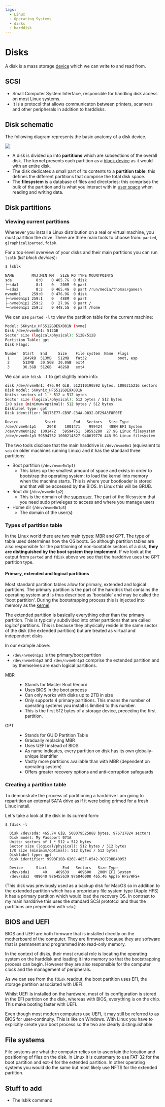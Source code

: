 ```yaml
---
tags:
  - Linux
  - Operating_Systems
  - disks
  - harddisk
---
```


# Disks

A disk is a mass storage [device](./Devices.md) which we can write to and read from.

## SCSI
* Small Computer System Interface, responsible for handling disk access on most Linux systems.
* It is a protocol that allows communicaton between printers, scanners and other peripherals in addition to harddisks. 
## Disk schematic
The following diagram represents the basic anatomy of a disk device.

![](/img/harddisk.png)


* A disk is divided up into **partitions** which are subsections of the overall disk. The kernel presents each partition as a [block device](./Devices.md#Devices.md) as it would with an entire disk.
* The disk dedicates a small part of its contents to a **partition table**: this defines the different partitions that comprise the total disk space. 
* The **filesystem** is a database of files and directories: this comprises the bulk of the partition and is what you interact with in [user space](./User_Space.md) when reading and writing data. 

 ## Disk partitions

### Viewing current partitions
Whenever you install a Linux distribution on a real or virtual machine, you must partition the drive. There are three main tools to choose from: `parted`, `g(raphical)parted`, `fdisk`.

For a top-level overview of your disks and their main partitions you can run `lsblk` (_list block devices_):

```bash
$ lsblk

NAME        MAJ:MIN RM   SIZE RO TYPE MOUNTPOINTS
sda           8:0    0 465.7G  0 disk 
├─sda1        8:1    0   200M  0 part 
└─sda2        8:2    0 465.4G  0 part /run/media/thomas/ganesh
nvme0n1     259:0    0 476.9G  0 disk 
├─nvme0n1p1 259:1    0   488M  0 part 
├─nvme0n1p2 259:2    0  27.9G  0 part /
└─nvme0n1p3 259:3    0 448.5G  0 part /home
```


We can use `parted -l` to view the partition table for the current machine:

```bash
Model: SKHynix_HFS512GDE9X081N (nvme)
Disk /dev/nvme0n1: 512GB
Sector size (logical/physical): 512B/512B
Partition Table: gpt
Disk Flags: 

Number  Start   End     Size    File system  Name  Flags
 1      1049kB  513MB   512MB   fat32              boot, esp
 2      513MB   30.5GB  30.0GB  ext4
 3      30.5GB  512GB   482GB   ext4
```

We can use `fdisk -l` to get slightly more info:

```bash
disk /dev/nvme0n1: 476.94 GiB, 512110190592 bytes, 1000215216 sectors
Disk model: SKHynix_HFS512GDE9X081N                 
Units: sectors of 1 * 512 = 512 bytes
Sector size (logical/physical): 512 bytes / 512 bytes
I/O size (minimum/optimal): 512 bytes / 512 bytes
Disklabel type: gpt
Disk identifier: 08175E77-CB9F-C34A-9032-DF29A3F8F0FE

Device            Start        End   Sectors   Size Type
/dev/nvme0n1p1     2048    1001471    999424   488M EFI System
/dev/nvme0n1p2  1001472   59594751  58593280  27.9G Linux filesystem
/dev/nvme0n1p3 59594752 1000214527 940619776 448.5G Linux filesystem
```
The two tools disclose that the main harddrive is `/dev/nvme0n1`  (equivalent to `sda` on older machines running Linux) and it has the standard three partitions:
* Boot partition (`/dev/nvme0n1p1`)
  * This takes up the smallest amount of space and exists in order to bootstrap the operating system: to load the kernel into memory when the machine starts. This is where your bootloader is stored and that will be accessed by the BIOS. In Linux this will be GRUB.
* Root dir (`/dev/nvme0n1p2`)
  * This is the domain of the [superuser](./User_Space.md#root-user-superuser). The part of the filesystem that you need sudo priveleges to access and where you manage users 
* Home dir (`/dev/nvme0n1p3`)
  * The domain of the user(s)

### Types of partition table
In the Linux world there are two main types: MBR and GPT. The type of table used determines how the OS boots. So although partition tables are also responsible for the partitioning of non-bootable sectors of a disk, **they are distinguished by the boot system they implement**. 
If we look at the output from `parted` and `fdisk` above we see that the harddrive uses the GPT partition type.

#### Primary, extended and logical partitions
Most standard partition tables allow for primary, extended and logical partitions. The primary partition is the part of the harddisk that contains the operating system and is thus described as 'bootable' and may be called the 'boot partition'. During the bootstrapping process this is injected into memory as the [kernel](The_Kernel.md). 

The extended partition is basically everything other than the primary partition. This is typically subdivided into other partitions that are called *logical* partitions. This is because they physically reside in the same sector of the disk (the extended partition) but are treated as virtual and independent disks.  

In our example above:
* `/dev/nvme0n1p1`  is the primary/boot partition
* `/dev/nvme0n1p2` and `/dev/nvme0n1p3` comprise the extended partition and by themselves are each logical partitions.  

 

<dl>
  <dt>MBR</dt>
  <dd> 
    <ul>
      <li>Stands for Master Boot Record</li> 
      <li>Uses BIOS in the boot process</li> 
      <li>Can only works with disks up to 2TB in size</li> 
      <li>Only supports 4 primary partitions. This means the number of operating systems you install is limitied to this number.</li> 
      <li>This is the first 512 bytes of a storage device, preceding the first partition.</li>
    </ul> 
  </dd>
  <dt>GPT</dt>
  <dd>
  <ul>
      <li>Stands for GUID Partition Table </li>
      <li>Gradually replacing MBR</li>
      <li>Uses UEFI instead of BIOS</li>
      <li>As name indicates, every partition on disk has its own globally-unique identifier</li>
      <li>Vastly more partitions available than with MBR (dependent on operating system)</li>
      <li>Offers greater recovery options and anti-corruption safeguards</li> 
    </ul>
</dd>
</dl>

### Creating a partition table

To demonstrate the process of partitioning a harddrive I am going to repartition an external SATA drive as if it were being primed for a fresh Linux install.

Let's take a look at the disk in its current form:

```
$ fdisk -l

  Disk /dev/sda: 465.74 GiB, 500079525888 bytes, 976717824 sectors
  Disk model: My Passport 071A
  Units: sectors of 1 * 512 = 512 bytes
  Sector size (logical/physical): 512 bytes / 512 bytes
  I/O size (minimum/optimal): 512 bytes / 512 bytes
  Disklabel type: gpt
  Disk identifier: 9993F1BB-626C-485F-8542-3CC73BB40953

  Device      Start       End   Sectors   Size Type
  /dev/sda1      40    409639    409600   200M EFI System
  /dev/sda2  409640 976455639 976046000 465.4G Apple HFS/HFS+
```
(This disk was previously used as a backup disk for MacOS so in addition to the extended partition which has a proprietary file system type (Apple HFS) it has a primary partition which would load the recovery OS. In contrast to my main harddrive this uses the standard SCSI prototcol and thus the partitions are prepended with `sda`.)



## BIOS and UEFI 

BIOS and UEFI are both firmware that is installed directly on the motherboard of the computer. They are firmware because they are software that is permanent and programmed into read-only memory.

In the context of disks, their most crucial role is locating the operating system on the harddisk and loading it into memory so that the bootstrapping process can begin. However they are also responsible for the computer clock and the management of peripherals. 

As we can see from the `fdisk` readout, the boot partition uses EFI, the storage partition associated with UEFI. 

Whilst UEFI is installed on the hardware, most of its configuration is stored in the EFI partition on the disk, whereas with BIOS, everything is on the chip. This make booting faster with UEFI.

Even though most modern computers use UEFI, it may still be referred to as BIOS for user-continuity. This is like on Windows. With Linux you have to explicitly create your boot process so the two are clearly distinguishable. 
## File systems

File systems are what the computer relies on to ascertain the location and positioning of files on the disk. In Linux it is customary to use FAT-32 for the boot partition and ext-4 for the extended partition. In other operating systems you would do the same but most likely use NFTS for the extended partition.


## Stuff to add

- The lsblk command 